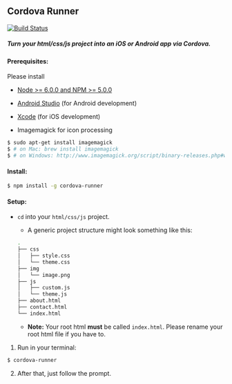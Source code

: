 ## Cordova Runner

[![Build Status](https://travis-ci.org/dankreiger/cordova-runner.svg?branch=master)](https://travis-ci.org/dankreiger/cordova-runner)


##### Turn your html/css/js project into an iOS or Android app via Cordova.

#### Prerequisites:

Please install
- [Node >= 6.0.0 and NPM >= 5.0.0](./NODE_INSTALL.md)
- [Android Studio](https://developer.android.com/studio/index.html) (for Android development)
- [Xcode](https://itunes.apple.com/de/app/xcode/id497799835?l=en&mt=12) (for iOS development)

- Imagemagick for icon processing

``` bash
$ sudo apt-get install imagemagick
$ # on Mac: brew install imagemagick
$ # on Windows: http://www.imagemagick.org/script/binary-releases.php#windows (check "Legacy tools")
```

#### Install:

```bash
$ npm install -g cordova-runner
```

#### Setup:

- `cd` into your `html/css/js` project.

  - A generic project structure might look something like this:

  ```bash
  .
  ├── css
  │   ├── style.css
  │   └── theme.css
  ├── img
  │   └── image.png
  ├── js
  │   ├── custom.js
  │   └── theme.js
  ├── about.html
  ├── contact.html
  └── index.html

  ```


  - **Note:** Your root html **must** be called `index.html`. Please rename your root html file if you have to.

1. Run in your terminal:
```bash
$ cordova-runner
```

2. After that, just follow the prompt.
